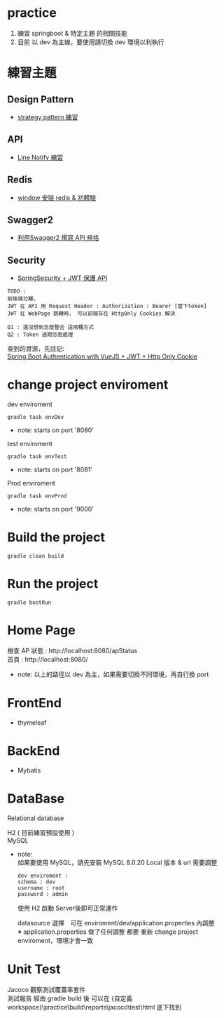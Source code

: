 # practice

1. 練習 springboot & 特定主題 的相關技能
2. 目前 以 dev 為主線，要使用請切換 dev 環境以利執行

# 練習主題 
## Design Pattern
- [strategy pattern 練習](https://github.com/oscar51011/practice/blob/master/notes/designPattern/strategyPattern.md)

## API
- [Line Notify 練習](https://github.com/oscar51011/practice/blob/master/notes/lineNotify/lineNotify.md)


## Redis
- [window 安裝 redis & 初體驗](https://github.com/oscar51011/practice/blob/master/notes/redis/GettingStarted.md)

## Swagger2
- [利用Swagger2 撰寫 API 規格](https://github.com/oscar51011/practice/blob/master/notes/swagger/swagger2.md)

## Security 
- [SpringSecurity + JWT 保護 API](https://github.com/oscar51011/practice/blob/master/notes/spring/security/springSecurity%26Jwt.md)

```
TODO :
前後端分離，
JWT 在 API 用 Request Header : Authorization : Bearer [當下token]
JWT 在 WebPage 跳轉時， 可以前端存在 HttpOnly Cookies 解決

Q1 : 還沒想到怎麼整合 這兩種方式 
Q2 : Token 過期怎麼處理
```
查到的資源，先註記: <br>
[Spring Boot Authentication with VueJS + JWT + Http Only Cookie](https://medium.com/@altunkan/spring-boot-authentication-with-vuejs-jwt-http-only-cookie-4d8cfe7e4f0f)


# change project enviroment

dev enviroment <br>

`gradle task envDev`

- note: starts on port '8080'

test enviroment <br>

`gradle task envTest`

- note: starts on port '8081'

Prod enviroment <br>

`gradle task envProd`

- note: starts on port '9000'

# Build the project 

  `gradle clean build`

# Run the project

  `gradle bootRun`
  
# Home Page

檢查 AP 狀態 : http://localhost:8080/apStatus <br>
首頁 : http://localhost:8080/ <br>


- note: 以上的路徑以 dev 為主，如果需要切換不同環境，再自行換 port  
  
  
# FrontEnd
- thymeleaf

# BackEnd
- Mybatis

# DataBase
Relational database

H2 ( 目前練習預設使用 ) <br>
MySQL <br> 

- note: <br>
  如果要使用 MySQL，請先安裝 MySQL 8.0.20 Local 版本 & url 需要調整 <br>
  
  ```
  dev enviroment :
  schema : dev 
  username : root 
  password : admin 
  ```
  使用 H2 啟動 Server後即可正常運作 <br>
  
  datasource 選擇　可在 enviroment/dev/application.properties 內調整 <br>
  ※ application.properties 做了任何調整 都要 重新 change project enviroment，環境才會一致 <br>

# Unit Test
Jacoco 觀察測試覆蓋率套件 <br>
測試報告 經由 gradle build 後 可以在 {自定義workspace}\practice\build\reports\jacoco\test\html 底下找到

